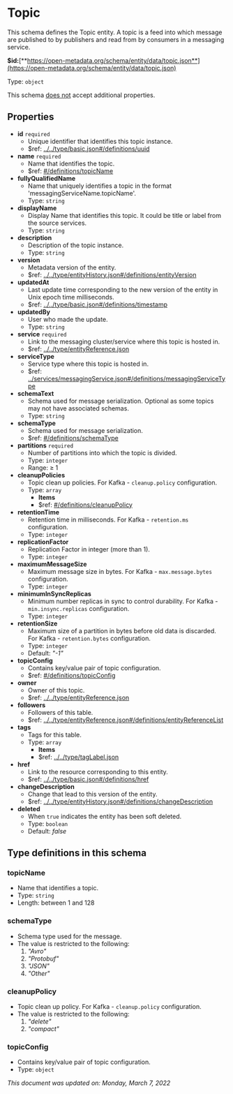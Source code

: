 # Topic

This schema defines the Topic entity. A topic is a feed into which message are published to by publishers and read from by consumers in a messaging service.

**$id:**[**https://open-metadata.org/schema/entity/data/topic.json**](https://open-metadata.org/schema/entity/data/topic.json)

Type: `object`

This schema <u>does not</u> accept additional properties.

## Properties
 - **id** `required`
	 - Unique identifier that identifies this topic instance.
	 - $ref: [../../type/basic.json#/definitions/uuid](../types/basic.md#uuid)
 - **name** `required`
	 - Name that identifies the topic.
	 - $ref: [#/definitions/topicName](#topicname)
 - **fullyQualifiedName**
	 - Name that uniquely identifies a topic in the format 'messagingServiceName.topicName'.
	 - Type: `string`
 - **displayName**
	 - Display Name that identifies this topic. It could be title or label from the source services.
	 - Type: `string`
 - **description**
	 - Description of the topic instance.
	 - Type: `string`
 - **version**
	 - Metadata version of the entity.
	 - $ref: [../../type/entityHistory.json#/definitions/entityVersion](../types/entityhistory.md#entityversion)
 - **updatedAt**
	 - Last update time corresponding to the new version of the entity in Unix epoch time milliseconds.
	 - $ref: [../../type/basic.json#/definitions/timestamp](../types/basic.md#timestamp)
 - **updatedBy**
	 - User who made the update.
	 - Type: `string`
 - **service** `required`
	 - Link to the messaging cluster/service where this topic is hosted in.
	 - $ref: [../../type/entityReference.json](../types/entityreference.md)
 - **serviceType**
	 - Service type where this topic is hosted in.
	 - $ref: [../services/messagingService.json#/definitions/messagingServiceType](messagingservice.md#messagingservicetype)
 - **schemaText**
	 - Schema used for message serialization. Optional as some topics may not have associated schemas.
	 - Type: `string`
 - **schemaType**
	 - Schema used for message serialization.
	 - $ref: [#/definitions/schemaType](#schematype)
 - **partitions** `required`
	 - Number of partitions into which the topic is divided.
	 - Type: `integer`
	 - Range:  &ge; 1
 - **cleanupPolicies**
	 - Topic clean up policies. For Kafka - `cleanup.policy` configuration.
	 - Type: `array`
		 - **Items**
		 - $ref: [#/definitions/cleanupPolicy](#cleanuppolicy)
 - **retentionTime**
	 - Retention time in milliseconds. For Kafka - `retention.ms` configuration.
	 - Type: `integer`
 - **replicationFactor**
	 - Replication Factor in integer (more than 1).
	 - Type: `integer`
 - **maximumMessageSize**
	 - Maximum message size in bytes. For Kafka - `max.message.bytes` configuration.
	 - Type: `integer`
 - **minimumInSyncReplicas**
	 - Minimum number replicas in sync to control durability. For Kafka - `min.insync.replicas` configuration.
	 - Type: `integer`
 - **retentionSize**
	 - Maximum size of a partition in bytes before old data is discarded. For Kafka - `retention.bytes` configuration.
	 - Type: `integer`
	 - Default: _"-1"_
 - **topicConfig**
	 - Contains key/value pair of topic configuration.
	 - $ref: [#/definitions/topicConfig](#topicconfig)
 - **owner**
	 - Owner of this topic.
	 - $ref: [../../type/entityReference.json](../types/entityreference.md)
 - **followers**
	 - Followers of this table.
	 - $ref: [../../type/entityReference.json#/definitions/entityReferenceList](../types/entityreference.md#entityreferencelist)
 - **tags**
	 - Tags for this table.
	 - Type: `array`
		 - **Items**
		 - $ref: [../../type/tagLabel.json](../types/taglabel.md)
 - **href**
	 - Link to the resource corresponding to this entity.
	 - $ref: [../../type/basic.json#/definitions/href](../types/basic.md#href)
 - **changeDescription**
	 - Change that lead to this version of the entity.
	 - $ref: [../../type/entityHistory.json#/definitions/changeDescription](../types/entityhistory.md#changedescription)
 - **deleted**
	 - When `true` indicates the entity has been soft deleted.
	 - Type: `boolean`
	 - Default: _false_


## Type definitions in this schema
### topicName

 - Name that identifies a topic.
 - Type: `string`
 - Length: between 1 and 128


### schemaType

 - Schema type used for the message.
 - The value is restricted to the following: 
	 1. _"Avro"_
	 2. _"Protobuf"_
	 3. _"JSON"_
	 4. _"Other"_


### cleanupPolicy

 - Topic clean up policy. For Kafka - `cleanup.policy` configuration.
 - The value is restricted to the following: 
	 1. _"delete"_
	 2. _"compact"_


### topicConfig

 - Contains key/value pair of topic configuration.
 - Type: `object`




_This document was updated on: Monday, March 7, 2022_